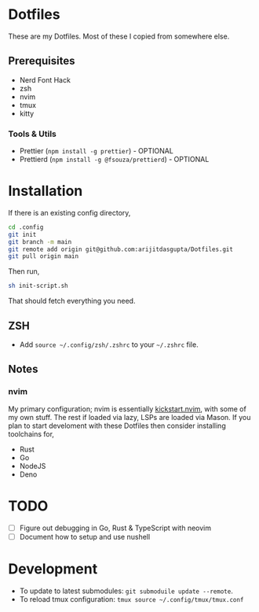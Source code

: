 # Dotfiles

These are my Dotfiles. Most of these I copied from somewhere else.

## Prerequisites

- Nerd Font Hack
- zsh
- nvim
- tmux
- kitty

### Tools & Utils

- Prettier (`npm install -g prettier`) - OPTIONAL
- Prettierd (`npm install -g @fsouza/prettierd`) - OPTIONAL

# Installation

If there is an existing config directory,

```bash
cd .config
git init
git branch -m main
git remote add origin git@github.com:arijitdasgupta/Dotfiles.git
git pull origin main
```

Then run,

```bash
sh init-script.sh
```

That should fetch everything you need.

## ZSH

- Add `source ~/.config/zsh/.zshrc` to your `~/.zshrc` file.

## Notes

### nvim

My primary configuration; nvim is essentially [kickstart.nvim](git@github.com:nvim-lua/kickstart.nvim.git), with some of my own stuff. The rest if loaded via lazy, LSPs are loaded via Mason. If you plan to start develoment with these Dotfiles then consider installing toolchains for,

- Rust
- Go
- NodeJS
- Deno

# TODO

- [ ] Figure out debugging in Go, Rust & TypeScript with neovim
- [ ] Document how to setup and use nushell

# Development

- To update to latest submodules: `git submoduile update --remote`.
- To reload tmux configuration: `tmux source ~/.config/tmux/tmux.conf`
